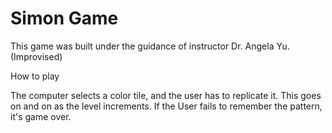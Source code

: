 # Simon Game
This game was built under the guidance of instructor Dr. Angela Yu. (Improvised) 

<bold> How to play </bold> 

The computer selects a color tile, and the user has to replicate it. This goes on and on as the level increments. If the User fails to remember the pattern, it's game over. 
